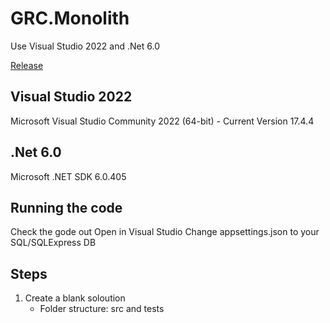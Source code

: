# GRC.Monolith
 Use Visual Studio 2022 and .Net 6.0
 
 [Release](doc/RELEASE.md)

## Visual Studio 2022
 Microsoft Visual Studio Community 2022 (64-bit) - Current
 Version 17.4.4

## .Net 6.0
 Microsoft .NET SDK 6.0.405

## Running the code
 Check the gode out
 Open in Visual Studio
 Change appsettings.json to your SQL/SQLExpress DB

 ## Steps

 1. Create a blank soloution
    - Folder structure: src and tests









